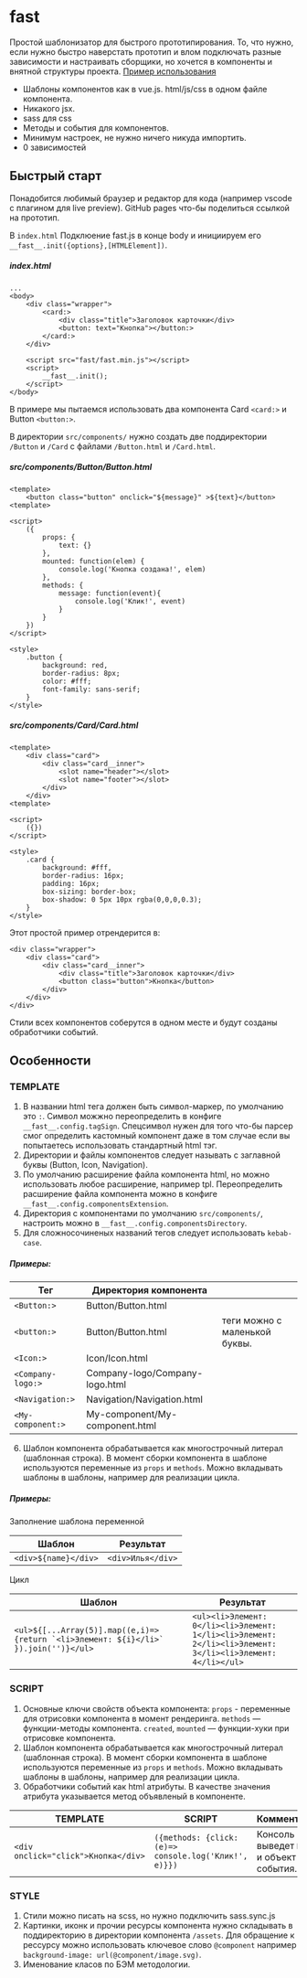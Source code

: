 # fast
Простой шаблонизатор для быстрого прототипирования. То, что нужно, если нужно быстро наверстать прототип и влом подключать разные зависимости и настраивать сборщики, но хочется в компоненты и внятной структуры проекта. 
[Пример использования](https://everydayhero2000.github.io/fast/index.html)

+ Шаблоны компонентов как в vue.js. html/js/css в одном файле компонента.
+ Никакого jsx.
+ sass для css
+ Методы и события для компонентов.
+ Минимум настроек, не нужно ничего никуда импортить.
+ 0 зависимостей

## Быстрый старт
Понадобится любимый браузер и редактор для кода (например vscode с плагином для live preview). GitHub pages что-бы поделиться ссылкой на прототип.

В `index.html` Подклюение fast.js в конце body и инициируем его `__fast__.init({options},[HTMLElement])`.

##### index.html
```
... 
<body>
    <div class="wrapper">
        <card:>
            <div class="title">Заголовок карточки</div>
            <button: text="Кнопка"></button:>
        </card:>
    </div>

    <script src="fast/fast.min.js"></script>
    <script>
        __fast__.init();
    </script>
</body>
```

В примере мы пытаемся использовать два компонента Card `<card:>` и Button `<button:>`.

В директории `src/components/` нужно создать две поддиректории `/Button` и `/Card` с файлами `/Button.html` и `/Card.html`.

##### src/components/Button/Button.html
```
<template>
    <button class="button" onclick="${message}" >${text}</button>
<template>

<script>
    ({
        props: {
            text: {}
        },
        mounted: function(elem) {
            console.log('Кнопка создана!', elem)
        },
        methods: {
            message: function(event){
                console.log('Клик!', event)
            }
        }
    })
</script>

<style>
    .button {
        background: red,
        border-radius: 8px;
        color: #fff;
        font-family: sans-serif;
    }
</style>
```

##### src/components/Card/Card.html

```
<template>
    <div class="card">
        <div class="card__inner">
            <slot name="header"></slot>
            <slot name="footer"></slot>
        </div>    
    </div>
<template>

<script>
    ({})
</script>

<style>
    .card {
        background: #fff,
        border-radius: 16px;
        padding: 16px;
        box-sizing: border-box;
        box-shadow: 0 5px 10px rgba(0,0,0,0.3);
    }
</style>
```

Этот простой пример отрендерится в:

```
<div class="wrapper">
    <div class="card">
        <div class="card__inner">
            <div class="title">Заголовок карточки</div>
            <button class="button">Кнопка</button>
        </div>
    </div>    
</div>
```
Стили всех компонентов соберутся в одном месте и будут созданы обработчики событий. 

## Особенности

### TEMPLATE
1. В названии html тега должен быть символ-маркер, по умолчанию это `:`. Символ можжно переопределить в конфиге `__fast__.config.tagSign`. Спецсимвол нужен для того что-бы парсер смог определить кастомный компонент даже в том случае если вы попытаетесь использовать стандартный html тэг.
2. Директории и файлы компонентов следует называть с заглавной буквы (Button, Icon, Navigation).
3. По умолчанию расширение файла компонента html, но можно использовать любое расширение, например tpl. Переопределить расширение файла компонента можно в конфиге `__fast__.config.componentsExtension`.
4. Директория с компонентами по умолчанию `src/components/`, настроить можно в `__fast__.config.componentsDirectory`. 
5. Для сложносочиненых названий тегов следует использовать `kebab-case`.

##### Примеры:

|Тег                |Директория компонента               |                               |
| ------------------|------------------------------------|-------------------------------|
| `<Button:>`       | Button/Button.html                 |                               |
| `<button:>`       | Button/Button.html                 | теги можно с маленькой буквы. |
| `<Icon:>`         | Icon/Icon.html                     |                               |
| `<Company-logo:>` | Company-logo/Company-logo.html     |                               |
| `<Navigation:>`   | Navigation/Navigation.html         |                               |
| `<My-component:>` | My-component/My-component.html     |                               |

6. Шаблон компонента обрабатывается как многострочный литерал (шаблонная строка). В момент сборки компонента в шаблоне используются переменные из `props` и `methods`. Можно вкладывать шаблоны в шаблоны, например для реализации цикла. 

##### Примеры:

Заполнение шаблона переменной

|Шаблон               |Результат          |
|---------------------|-------------------|
|`<div>${name}</div>` | `<div>Илья</div>` |


Цикл

|Шаблон               |Результат          |
|---------------------|-------------------|
|```<ul>${[...Array(5)].map((e,i)=>{return `<li>Элемент: ${i}</li>` }).join('')}</ul>``` | ```<ul><li>Элемент: 0</li><li>Элемент: 1</li><li>Элемент: 2</li><li>Элемент: 3</li><li>Элемент: 4</li></ul>```|


### SCRIPT
1. Основные ключи свойств объекта компонента: `props` - переменные для отрисовки компонента в момент рендеринга. `methods` — функции-методы компонента. `created`, `mounted` — функции-хуки при отрисовке компонента.
2. Шаблон компонента обрабатывается как многострочный литерал (шаблонная строка). В момент сборки компонента в шаблоне используются переменные из `props` и `methods`. Можно вкладывать шаблоны в шаблоны, например для реализации цикла. 
3. Обработчики событий как html атрибуты. В качестве значения атрибута указывается метод объявленый в компоненте.

|TEMPLATE |SCRIPT |КомментарийЁ
|--|--|--|
|`<div onclick="click">Кнопка</div>`|```({methods: {click: (e)=> console.log('Клик!', e)}})``` |Консоль выведет `Клик!` и объект события.| 

### STYLE
1. Стили можно писать на scss, но нужно подключить sass.sync.js
2. Картинки, иконк и прочии ресурсы компонента нужно складывать в поддиректорию в директории компонента `/assets`. Для обращение к рессурсу можно использовать ключевое слово `@component` например `background-image: url(@component/image.svg)`.
3. Именование класов по БЭМ методологии.